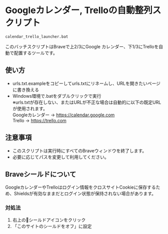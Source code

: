 # Googleカレンダー, Trelloの自動整列スクリプト
`calendar_trello_launcher.bat`

このバッチスクリプトはBraveで上2/3にGoogle カレンダー、下1/3にTrelloを自動で配置するツールです。

## 使い方
- urls.txt.exampleをコピーしてurls.txtにリネームし、URLを開きたいページに書き換える
- Windows環境で.batをダブルクリックで実行<br>
※urls.txtが存在しない、またはURLが不正な場合は自動的に以下の既定URLが使用されます。<br>
Googleカレンダー → https://calendar.google.com<br>
Trello → https://trello.com

## 注意事項
- このスクリプトは実行時にすべてのBraveウィンドウを終了します。
- 必要に応じてパスを変更して利用してください。

## Braveシールドについて
GoogleカレンダーやTrelloはログイン情報をクロスサイトCookieに保存するため、Shieldsが有効なままだとログイン状態が保持されない場合があります。

### 対処法
1. 右上の🦁シールドアイコンをクリック
2. 「このサイトのシールドをオフ」に設定